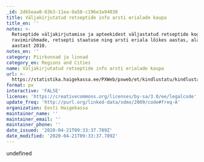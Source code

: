 ```yaml
---
_id: 2d65eaa0-83b3-11ea-9a58-c196e3a94030
title: Väljakirjutatud retseptide info arsti erialade kaupa
title_en: ''
notes: >-
  Retseptide väljakirjutamise ja apteekidest väljastatud retseptide koguarv
  ravimirühmade, retsepti staatuse ning arsti eriala lõikes aastas, alates
  aastast 2010.
notes_en: ''
category: Piirkonnad ja linnad
category_en: Regions and Cities
name: Väljakirjutatud retseptide info arsti erialade kaupa
url: >-
  https://statistika.haigekassa.ee/PXWeb/pxweb/et/kindlustatu/kindlustatu__Ravimid%20ja%20meditsiiniseadmed/ATC88.px/?rxid=1640cdbb-94c6-462e-8afa-fb7957bf1b9d
format: px
interactive: 'FALSE'
license: 'https://creativecommons.org/licenses/by-sa/3.0/ee/legalcode'
update_freq: 'http://purl.org/linked-data/sdmx/2009/code#freq-A'
organization: Eesti Haigekassa
maintainer_name: ''
maintainer_email: ''
maintainer_phone: ''
date_issued: '2020-04-21T09:33:37.789Z'
date_modified: '2020-04-21T09:33:37.789Z'
---
```

undefined
